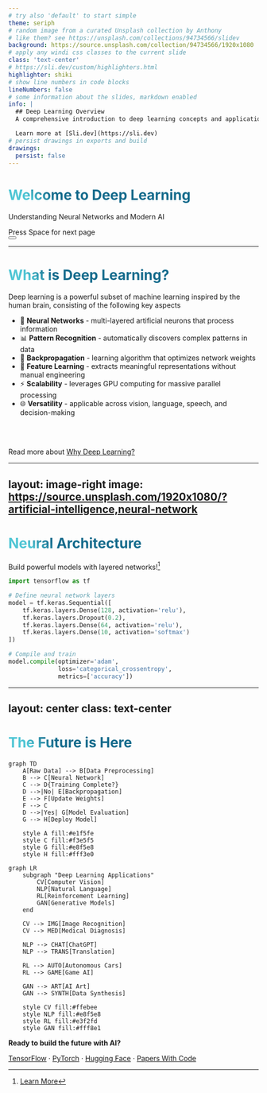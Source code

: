 ```yaml
---
# try also 'default' to start simple
theme: seriph
# random image from a curated Unsplash collection by Anthony
# like them? see https://unsplash.com/collections/94734566/slidev
background: https://source.unsplash.com/collection/94734566/1920x1080
# apply any windi css classes to the current slide
class: 'text-center'
# https://sli.dev/custom/highlighters.html
highlighter: shiki
# show line numbers in code blocks
lineNumbers: false
# some information about the slides, markdown enabled
info: |
  ## Deep Learning Overview
  A comprehensive introduction to deep learning concepts and applications.

  Learn more at [Sli.dev](https://sli.dev)
# persist drawings in exports and build
drawings:
  persist: false
---
```


# Welcome to Deep Learning

Understanding Neural Networks and Modern AI

<div class="pt-12">
  <span @click="$slidev.nav.next" class="px-2 py-1 rounded cursor-pointer" hover="bg-white bg-opacity-10">
    Press Space for next page <carbon:arrow-right class="inline"/>
  </span>
</div>

<div class="abs-br m-6 flex gap-2">
  <button @click="$slidev.nav.openInEditor()" title="Open in Editor" class="text-xl icon-btn opacity-50 !border-none !hover:text-white">
    <carbon:edit />
  </button>
  <a href="https://github.com/tensorflow/tensorflow" target="_blank" alt="TensorFlow"
    class="text-xl icon-btn opacity-50 !border-none !hover:text-white">
    <carbon-logo-github />
  </a>
</div>

<!--
Deep learning is revolutionizing how machines understand and process information, from computer vision to natural language processing.
-->

---

# What is Deep Learning?

Deep learning is a powerful subset of machine learning inspired by the human brain, consisting of the following key aspects

- 🧠 **Neural Networks** - multi-layered artificial neurons that process information
- 📊 **Pattern Recognition** - automatically discovers complex patterns in data
- 🔄 **Backpropagation** - learning algorithm that optimizes network weights
- 🎯 **Feature Learning** - extracts meaningful representations without manual engineering
- ⚡ **Scalability** - leverages GPU computing for massive parallel processing
- 🌐 **Versatility** - applicable across vision, language, speech, and decision-making

<br>
<br>

Read more about [Why Deep Learning?](https://www.deeplearningbook.org/)

<!--
Deep learning has transformed AI by enabling machines to learn hierarchical representations of data, leading to breakthroughs in computer vision, natural language processing, and many other domains.
-->

<style>
h1 {
  background-color: #2B90B6;
  background-image: linear-gradient(45deg, #4EC5D4 10%, #146b8c 20%);
  background-size: 100%;
  -webkit-background-clip: text;
  -moz-background-clip: text;
  -webkit-text-fill-color: transparent; 
  -moz-text-fill-color: transparent;
}
</style>

---
layout: image-right
image: https://source.unsplash.com/1920x1080/?artificial-intelligence,neural-network
---

# Neural Architecture

Build powerful models with layered networks![^1]

```python {all|2|1-6|9|all}
import tensorflow as tf

# Define neural network layers
model = tf.keras.Sequential([
    tf.keras.layers.Dense(128, activation='relu'),
    tf.keras.layers.Dropout(0.2),
    tf.keras.layers.Dense(64, activation='relu'),
    tf.keras.layers.Dense(10, activation='softmax')
])

# Compile and train
model.compile(optimizer='adam',
              loss='categorical_crossentropy',
              metrics=['accuracy'])
```

<arrow v-click="3" x1="400" y1="420" x2="230" y2="330" color="#564" width="3" arrowSize="1" />

[^1]: [Learn More](https://www.tensorflow.org/guide/keras)

<style>
.footnotes-sep {
  @apply mt-20 opacity-10;
}
.footnotes {
  @apply text-sm opacity-75;
}
.footnote-backref {
  display: none;
}
</style>

---
layout: center
class: text-center
---

# The Future is Here

<div class="grid grid-cols-2 gap-10 pt-4 -mb-6">

<div>

```mermaid {scale: 0.8}
graph TD
    A[Raw Data] --> B[Data Preprocessing]
    B --> C[Neural Network]
    C --> D{Training Complete?}
    D -->|No| E[Backpropagation]
    E --> F[Update Weights]
    F --> C
    D -->|Yes| G[Model Evaluation]
    G --> H[Deploy Model]
    
    style A fill:#e1f5fe
    style C fill:#f3e5f5
    style G fill:#e8f5e8
    style H fill:#fff3e0
```

</div>

<div>

```mermaid {theme: 'neutral', scale: 0.7}
graph LR
    subgraph "Deep Learning Applications"
        CV[Computer Vision]
        NLP[Natural Language]
        RL[Reinforcement Learning]
        GAN[Generative Models]
    end
    
    CV --> IMG[Image Recognition]
    CV --> MED[Medical Diagnosis]
    
    NLP --> CHAT[ChatGPT]
    NLP --> TRANS[Translation]
    
    RL --> AUTO[Autonomous Cars]
    RL --> GAME[Game AI]
    
    GAN --> ART[AI Art]
    GAN --> SYNTH[Data Synthesis]
    
    style CV fill:#ffebee
    style NLP fill:#e8f5e8
    style RL fill:#e3f2fd
    style GAN fill:#fff8e1
```

</div>

</div>

<div class="mt-8 text-center">

**Ready to build the future with AI?**

[TensorFlow](https://tensorflow.org) · [PyTorch](https://pytorch.org) · [Hugging Face](https://huggingface.co) · [Papers With Code](https://paperswithcode.com)

</div>